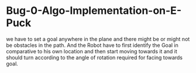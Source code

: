 # Bug-0-Algo-Implementation-on-E-Puck
we have to set a goal anywhere in the plane and there might be or might not be obstacles in the path. And the Robot have to first identify the Goal in comparative to his own location and then start moving towards it and it should turn according to the angle of rotation required for facing towards goal.
